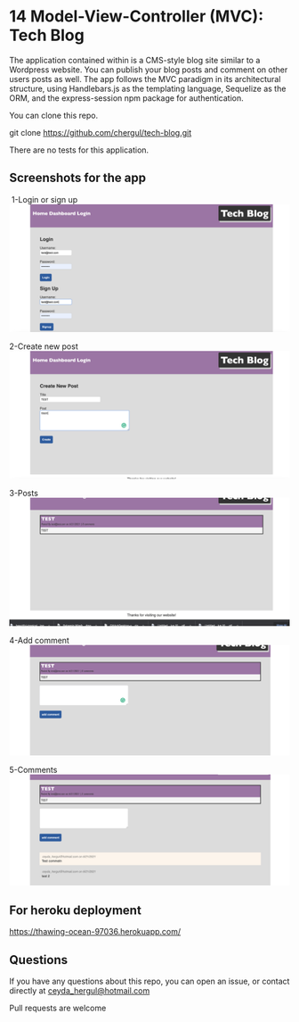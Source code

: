 # 14 Model-View-Controller (MVC): Tech Blog

The application contained within is a CMS-style blog site similar to a Wordpress website. You can publish your blog posts and comment on other users posts as well. The app follows the MVC paradigm in its architectural structure, using Handlebars.js as the templating language, Sequelize as the ORM, and the express-session npm package for authentication.

You can clone this repo.

git clone https://github.com/chergul/tech-blog.git

There are no tests for this application.
​
​
## Screenshots for the app
​
1-Login or sign up
![Screenshot](./Assets/ss1.png)

2-Create new post
![Screenshot](./Assets/ss2.png)

3-Posts
![Screenshot](./Assets/ss3.png)

4-Add comment
![Screenshot](./Assets/ss4.png)

5-Comments
![Screenshot](./Assets/ss5.png)

## For heroku deployment

https://thawing-ocean-97036.herokuapp.com/

## Questions
If you have any questions about this repo, you can open an issue, or contact directly at 
ceyda_hergul@hotmail.com

Pull requests are welcome
​



